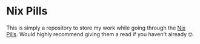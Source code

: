 # Nix Pills

This is simply a repository to store my work while going through the [Nix Pills](https://nixos.org/guides/nix-pills/). Would highly recommend giving them a read if you haven't already 🤓.
